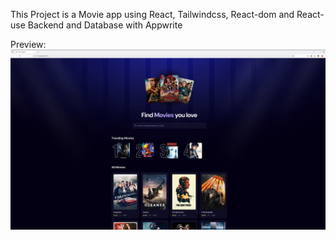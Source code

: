 This Project is a Movie app using React, Tailwindcss, React-dom and React-use
Backend and Database with Appwrite


Preview:
<img src="/react-app/preview_movie_app.png" />
